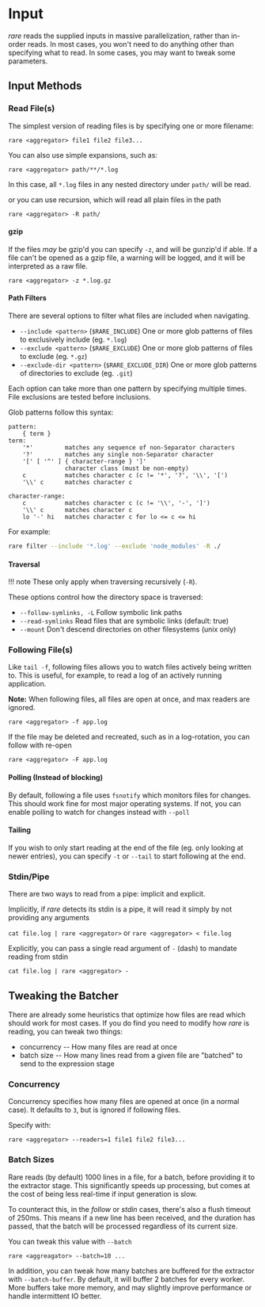 # Input

*rare* reads the supplied inputs in massive parallelization, rather
than in-order reads.  In most cases, you won't need to do anything
other than specifying what to read.  In some cases, you may want to
tweak some parameters.

## Input Methods

### Read File(s)

The simplest version of reading files is by specifying one or more filename:

`rare <aggregator> file1 file2 file3...`

You can also use simple expansions, such as:

`rare <aggregator> path/**/*.log`

In this case, all `*.log` files in any nested directory under `path/` will be read.

or you can use recursion, which will read all plain files in the path

`rare <aggregator> -R path/`

#### gzip

If the files *may* be gzip'd you can specify `-z`, and will be gunzip'd if able.  If a
file can't be opened as a gzip file, a warning will be logged, and it will be interpreted
as a raw file.

`rare <aggregator> -z *.log.gz`

#### Path Filters

There are several options to filter what files are included when navigating.

- `--include <pattern>` (`$RARE_INCLUDE`) One or more glob patterns of files to exclusively include (eg. `*.log`)
- `--exclude <pattern>` (`$RARE_EXCLUDE`) One or more glob patterns of files to exclude (eg. `*.gz`)
- `--exclude-dir <pattern>` (`$RARE_EXCLUDE_DIR`) One or more glob patterns of directories to exclude (eg. `.git`)

Each option can take more than one pattern by specifying multiple times. File exclusions are
tested before inclusions.

Glob patterns follow this syntax:

```
pattern:
	{ term }
term:
	'*'         matches any sequence of non-Separator characters
	'?'         matches any single non-Separator character
	'[' [ '^' ] { character-range } ']'
	            character class (must be non-empty)
	c           matches character c (c != '*', '?', '\\', '[')
	'\\' c      matches character c

character-range:
	c           matches character c (c != '\\', '-', ']')
	'\\' c      matches character c
	lo '-' hi   matches character c for lo <= c <= hi
```

For example:

```sh
rare filter --include '*.log' --exclude 'node_modules' -R ./
```

#### Traversal

!!! note
	These only apply when traversing recursively (`-R`).

These options control how the directory space is traversed:

- `--follow-symlinks, -L` Follow symbolic link paths
- `--read-symlinks` Read files that are symbolic links (default: true)
- `--mount` Don't descend directories on other filesystems (unix only)

### Following File(s)

Like `tail -f`, following files allows you to watch files actively being written to. This is
useful, for example, to read a log of an actively running application.

**Note:** When following files, all files are open at once, and max readers are ignored.

`rare <aggregator> -f app.log`

If the file may be deleted and recreated, such as in a log-rotation, you can follow with re-open

`rare <aggregator> -F app.log`

#### Polling (Instead of blocking)

By default, following a file uses `fsnotify` which monitors files for changes.  This should
work fine for most major operating systems.  If not, you can enable polling to watch for changes
instead with `--poll`

#### Tailing

If you wish to only start reading at the end of the file (eg. only looking at newer entries),
you can specify `-t` or `--tail` to start following at the end.

### Stdin/Pipe

There are two ways to read from a pipe: implicit and explicit.

Implicitly, if *rare* detects its stdin is a pipe, it will read it simply by not providing any arguments

`cat file.log | rare <aggregator>` or `rare <aggregator> < file.log`

Explicitly, you can pass a single read argument of `-` (dash) to mandate reading from stdin

`cat file.log | rare <aggregator> -`

## Tweaking the Batcher

There are already some heuristics that optimize how files are read which
should work for most cases. If you do find you need to modify how *rare*
is reading, you can tweak two things:

* concurrency -- How many files are read at once
* batch size -- How many lines read from a given file are "batched" to send to the expression stage

### Concurrency

Concurrency specifies how many files are opened at once (in a normal case). It
defaults to `3`, but is ignored if following files.

Specify with:

`rare <aggregator> --readers=1 file1 file2 file3...`

### Batch Sizes

Rare reads (by default) 1000 lines in a file, for a batch, before providing it
to the extractor stage.  This significantly speeds up processing, but comes
at the cost of being less real-time if input generation is slow.

To counteract this, in the *follow* or *stdin* cases, there's also a flush timeout of
250ms. This means if a new line has been received, and the duration has passed,
that the batch will be processed regardless of its current size.

You can tweak this value with `--batch`

`rare <aggreagator> --batch=10 ...`

In addition, you can tweak how many batches are buffered for the extractor with `--batch-buffer`.
By default, it will buffer 2 batches for every worker. More buffers take more memory, and
may slightly improve performance or handle intermittent IO better.
